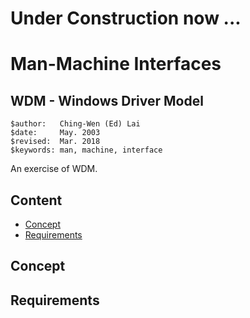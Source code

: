 # Under Construction now ...

# Man-Machine Interfaces

## WDM - Windows Driver Model

```
$author:   Ching-Wen (Ed) Lai
$date:     May. 2003
$revised:  Mar. 2018
$keywords: man, machine, interface
```

An exercise of WDM. 

## Content

* [Concept](#concept)
* [Requirements](#requirements)

## Concept


## Requirements